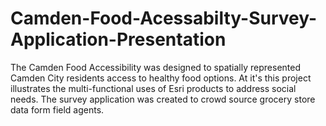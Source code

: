 # Camden-Food-Acessabilty-Survey-Application-Presentation
The Camden Food Accessibility was designed to spatially represented Camden City residents access to healthy food options.  At it's this project illustrates the multi-functional uses of Esri products to address social needs. The survey application was created to crowd source grocery store data form field agents.
